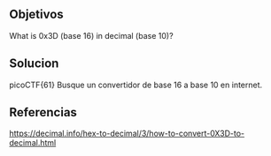 
## Objetivos
What is 0x3D (base 16) in decimal (base 10)?

## Solucion
picoCTF{61}
Busque un convertidor de base 16 a base 10 en internet.
## Referencias
https://decimal.info/hex-to-decimal/3/how-to-convert-0X3D-to-decimal.html